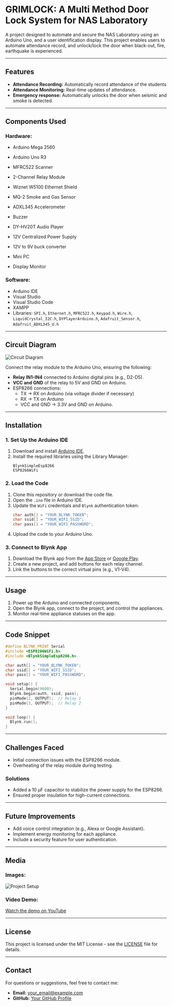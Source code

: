 # GRIMLOCK: A Multi Method Door Lock System for NAS Laboratory

A project designed to automate and secure the NAS Laboratory using an Arduino Uno, and a user identification display. This project enables users to automate attendance record, and unlock/lock the door when black-out, fire, earthquake is experienced.

---

## Features
- **Attendance Recording:** Automatically record attendance of the students
- **Attendance Monitoring:** Real-time updates of attendance.
- **Emergency response:** Automatically unlocks the door when seismic and smoke is detected.

---

## Components Used

### Hardware:
- Arduino Mega 2560
- Arduino Uno R3
- MFRC522 Scanner
- 2-Channel Relay Module
- Wiznet W5100 Ethernet Shield
- MQ-2 Smoke and Gas Sensor
- ADXL345 Accelerometer
- Buzzer
- DY-HV20T Audio Player
- 12V Centralized Power Supply
- 12V to 9V buck converter

- Mini PC
- Display Monitor

### Software:
- Arduino IDE
- Visual Studio
- Visual Studio Code
- XAMPP
- Libraries: `SPI.h`, `Ethernet.h`, `MFRC522.h`, `Keypad.h`, `Wire.h`, `LiquidCrystal_I2C.h`, `DYPlayerArduino.h`, `Adafruit_Sensor.h`, `Adafruit_ADXL345_U.h`

---

## Circuit Diagram
![Circuit Diagram](https://example.com/circuit_diagram.png)

Connect the relay module to the Arduino Uno, ensuring the following:
- **Relay IN1-IN4** connected to Arduino digital pins (e.g., D2-D5).
- **VCC and GND** of the relay to 5V and GND on Arduino.
- ESP8266 connections:
  - TX -> RX on Arduino (via voltage divider if necessary)
  - RX -> TX on Arduino
  - VCC and GND -> 3.3V and GND on Arduino.

---

## Installation

### 1. Set Up the Arduino IDE
1. Download and install [Arduino IDE](https://www.arduino.cc/en/software).
2. Install the required libraries using the Library Manager:
   ```
   BlynkSimpleEsp8266
   ESP8266WiFi
   ```

### 2. Load the Code
1. Clone this repository or download the code file.
2. Open the `.ino` file in Arduino IDE.
3. Update the `WiFi` credentials and `Blynk` authentication token:
   ```cpp
   char auth[] = "YOUR_BLYNK_TOKEN";
   char ssid[] = "YOUR_WIFI_SSID";
   char pass[] = "YOUR_WIFI_PASSWORD";
   ```
4. Upload the code to your Arduino Uno.

### 3. Connect to Blynk App
1. Download the Blynk app from the [App Store](https://apps.apple.com) or [Google Play](https://play.google.com).
2. Create a new project, and add buttons for each relay channel.
3. Link the buttons to the correct virtual pins (e.g., V1-V4).

---

## Usage
1. Power up the Arduino and connected components.
2. Open the Blynk app, connect to the project, and control the appliances.
3. Monitor real-time appliance statuses on the app.

---

## Code Snippet
```cpp
#define BLYNK_PRINT Serial
#include <ESP8266WiFi.h>
#include <BlynkSimpleEsp8266.h>

char auth[] = "YOUR_BLYNK_TOKEN";
char ssid[] = "YOUR_WIFI_SSID";
char pass[] = "YOUR_WIFI_PASSWORD";

void setup() {
  Serial.begin(9600);
  Blynk.begin(auth, ssid, pass);
  pinMode(2, OUTPUT);  // Relay 1
  pinMode(3, OUTPUT);  // Relay 2
}

void loop() {
  Blynk.run();
}
```

---

## Challenges Faced
- Initial connection issues with the ESP8266 module.
- Overheating of the relay module during testing.

### Solutions
- Added a 10 µF capacitor to stabilize the power supply for the ESP8266.
- Ensured proper insulation for high-current connections.

---

## Future Improvements
- Add voice control integration (e.g., Alexa or Google Assistant).
- Implement energy monitoring for each appliance.
- Include a security feature for user authentication.

---

## Media
### Images:
![Project Setup](https://example.com/project_setup.png)

### Video Demo:
[Watch the demo on YouTube](https://youtube.com/example-demo)

---

## License
This project is licensed under the MIT License - see the [LICENSE](LICENSE) file for details.

---

## Contact
For questions or suggestions, feel free to contact me:
- **Email:** your_email@example.com
- **GitHub:** [Your GitHub Profile](https://github.com/yourusername)
